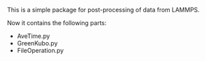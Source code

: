 This is a simple package for post-processing of data from LAMMPS.

Now it contains the following parts:

- AveTime.py
- GreenKubo.py
- FileOperation.py
